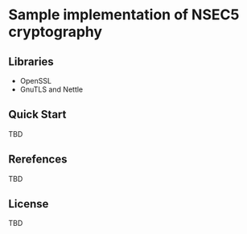 # Sample implementation of NSEC5 cryptography

## Libraries

- OpenSSL
- GnuTLS and Nettle

## Quick Start

TBD

## Rerefences

TBD

## License

TBD
